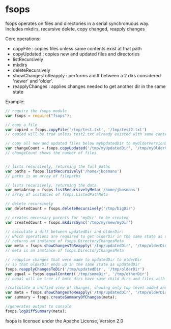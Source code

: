 # fsops
fsops operates on files and directories in a serial synchronuous way. Includes mkdirs, recursive delete, copy changed, reapply changes

Core operations:
- copyFile : copies files unless same contents exist at that path
- copyUpdated : copies new and updated files and directories
- listRecursively
- mkdirs
- deleteRecursively
- showChangesToReapply : performs a diff between a 2 dirs considered 'newer' and 'older'.
- reapplyChanges : applies changes needed to get another dir in the same state

Example:

```js
// require the fsops module
var fsops = require("fsops");

// copy a file
var copied = fsops.copyFile('/tmp/test.txt', '/tmp/test2.txt')
// copied will be true unless test2.txt already existed with same content

// copy all new and updated files below myUpdatedDir to myOlderVersionDir
var changeCount = fsops.copyUpdated('/tmp/myUpdatedDir', '/tmp/myOlderVersionDir')
// changeCount shows the number of files


// lists recursively, returning the full paths
var paths = fsops.listRecursively('/home/jbosmans')
// paths is an array of filepaths

// lists recursively, returning the data
var metaArray = fsops.listRecursivelyMeta('/home/jbosmans')
// array of instances of fsops.ListedPathMeta

// delete recursively
var deletedCount = fsops.deleteRecursively('/tmp/bigDir')

// creates necessary parents for 'myDir' to be created
var createdCount = fsops.mkdirsSync('/tmp/my/new/myDir')

// calculate a diff between updatedDir and olderDir:
// which operations are required to get olderDir in the same state as updatedDir
// returns an instance of fsops.DirectoryChangesMeta
var meta = fsops.showChangesToReapply('/tmp/updatedDir', '/tmp/olderDir')
// meta is an instance of fsops.DirectoryChangesMeta

// reapplie changes that were made to updatedDir to olderDir
// so that olderDir ends up in the same state as updatedDir
fsops.reapplyChangesToDir('/tmp/updatedDir', '/tmp/olderDir')
var equal = fsops.equalContent('/tmp/someDir', '/tmp/otherDir')
// equal will be true if both dirs have same child dirs and files with same content (per checksum)

//calculate a unified view of changes, showing only top level added and deleted directories.
var meta = fsops.showChangesToReapply('/tmp/updatedDir', '/tmp/olderDir'))
var summary = fsops.createSummaryOfChanges(meta);

//generates output to console
fsops.logDiffSummary(meta);

```

fsops is licensed under the Apache License, Version 2.0

